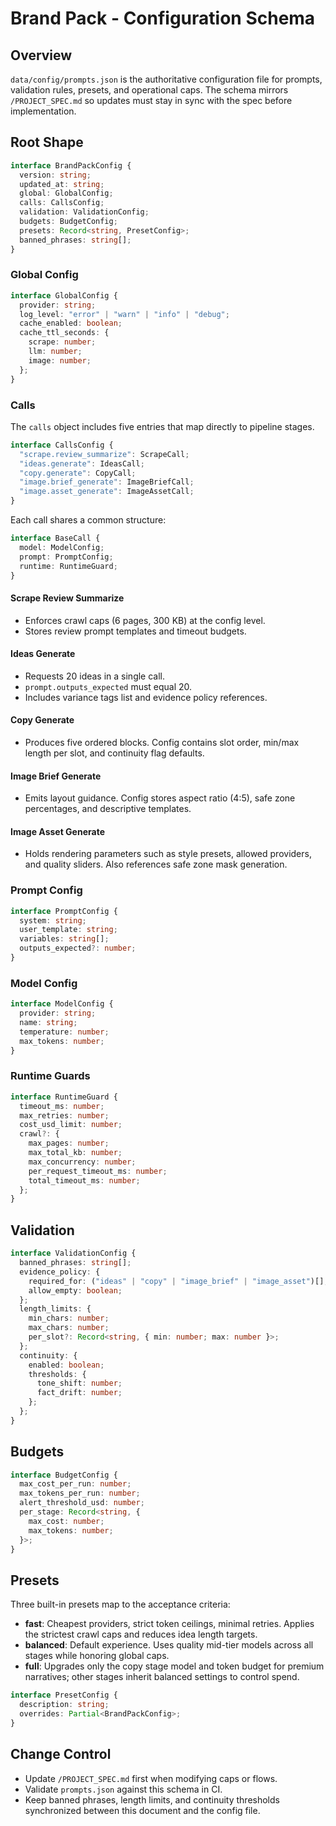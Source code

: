 # Brand Pack - Configuration Schema

## Overview
`data/config/prompts.json` is the authoritative configuration file for prompts, validation rules, presets, and operational caps. The schema mirrors `/PROJECT_SPEC.md` so updates must stay in sync with the spec before implementation.

## Root Shape
```typescript
interface BrandPackConfig {
  version: string;
  updated_at: string;
  global: GlobalConfig;
  calls: CallsConfig;
  validation: ValidationConfig;
  budgets: BudgetConfig;
  presets: Record<string, PresetConfig>;
  banned_phrases: string[];
}
```

### Global Config
```typescript
interface GlobalConfig {
  provider: string;
  log_level: "error" | "warn" | "info" | "debug";
  cache_enabled: boolean;
  cache_ttl_seconds: {
    scrape: number;
    llm: number;
    image: number;
  };
}
```

### Calls
The `calls` object includes five entries that map directly to pipeline stages.

```typescript
interface CallsConfig {
  "scrape.review_summarize": ScrapeCall;
  "ideas.generate": IdeasCall;
  "copy.generate": CopyCall;
  "image.brief_generate": ImageBriefCall;
  "image.asset_generate": ImageAssetCall;
}
```

Each call shares a common structure:
```typescript
interface BaseCall {
  model: ModelConfig;
  prompt: PromptConfig;
  runtime: RuntimeGuard;
}
```

#### Scrape Review Summarize
- Enforces crawl caps (6 pages, 300 KB) at the config level.
- Stores review prompt templates and timeout budgets.

#### Ideas Generate
- Requests 20 ideas in a single call.
- `prompt.outputs_expected` must equal 20.
- Includes variance tags list and evidence policy references.

#### Copy Generate
- Produces five ordered blocks. Config contains slot order, min/max length per slot, and continuity flag defaults.

#### Image Brief Generate
- Emits layout guidance. Config stores aspect ratio (4:5), safe zone percentages, and descriptive templates.

#### Image Asset Generate
- Holds rendering parameters such as style presets, allowed providers, and quality sliders. Also references safe zone mask generation.

### Prompt Config
```typescript
interface PromptConfig {
  system: string;
  user_template: string;
  variables: string[];
  outputs_expected?: number;
}
```

### Model Config
```typescript
interface ModelConfig {
  provider: string;
  name: string;
  temperature: number;
  max_tokens: number;
}
```

### Runtime Guards
```typescript
interface RuntimeGuard {
  timeout_ms: number;
  max_retries: number;
  cost_usd_limit: number;
  crawl?: {
    max_pages: number;
    max_total_kb: number;
    max_concurrency: number;
    per_request_timeout_ms: number;
    total_timeout_ms: number;
  };
}
```

## Validation
```typescript
interface ValidationConfig {
  banned_phrases: string[];
  evidence_policy: {
    required_for: ("ideas" | "copy" | "image_brief" | "image_asset")[];
    allow_empty: boolean;
  };
  length_limits: {
    min_chars: number;
    max_chars: number;
    per_slot?: Record<string, { min: number; max: number }>;
  };
  continuity: {
    enabled: boolean;
    thresholds: {
      tone_shift: number;
      fact_drift: number;
    };
  };
}
```

## Budgets
```typescript
interface BudgetConfig {
  max_cost_per_run: number;
  max_tokens_per_run: number;
  alert_threshold_usd: number;
  per_stage: Record<string, {
    max_cost: number;
    max_tokens: number;
  }>;
}
```

## Presets
Three built-in presets map to the acceptance criteria:

- **fast**: Cheapest providers, strict token ceilings, minimal retries. Applies the strictest crawl caps and reduces idea length targets.
- **balanced**: Default experience. Uses quality mid-tier models across all stages while honoring global caps.
- **full**: Upgrades only the copy stage model and token budget for premium narratives; other stages inherit balanced settings to control spend.

```typescript
interface PresetConfig {
  description: string;
  overrides: Partial<BrandPackConfig>;
}
```

## Change Control
- Update `/PROJECT_SPEC.md` first when modifying caps or flows.
- Validate `prompts.json` against this schema in CI.
- Keep banned phrases, length limits, and continuity thresholds synchronized between this document and the config file.
